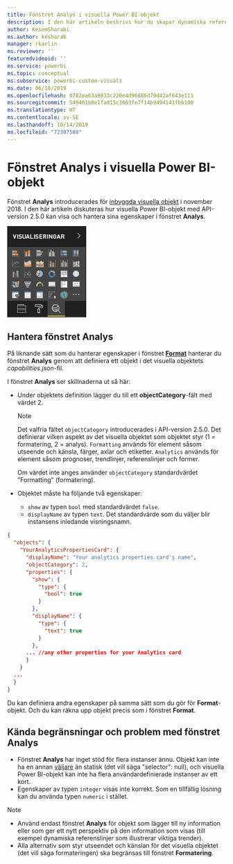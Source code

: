 ```yaml
---
title: Fönstret Analys i visuella Power BI-objekt
description: I den här artikeln beskrivs hur du skapar dynamiska referenslinjer i visuella Power BI-objekt.
author: KesemSharabi
ms.author: kesharab
manager: rkarlin
ms.reviewer: ''
featuredvideoid: ''
ms.service: powerbi
ms.topic: conceptual
ms.subservice: powerbi-custom-visuals
ms.date: 06/18/2019
ms.openlocfilehash: 0782ea63a9833c220e4d96886d79d42af643e111
ms.sourcegitcommit: 549401b0e1fad15c3603fe7f14b9494141fbb100
ms.translationtype: HT
ms.contentlocale: sv-SE
ms.lasthandoff: 10/14/2019
ms.locfileid: "72307588"
---
```

# <a name="the-analytics-pane-in-power-bi-visuals"></a>Fönstret Analys i visuella Power BI-objekt

Fönstret **Analys** introducerades för [inbyggda visuella objekt](https://docs.microsoft.com/power-bi/desktop-analytics-pane) i november 2018.
I den här artikeln diskuteras hur visuella Power BI-objekt med API-version 2.5.0 kan visa och hantera sina egenskaper i fönstret **Analys**.

![Fönstret Analys](./media/visualization-pane-analytics-tab.png)

## <a name="manage-the-analytics-pane"></a>Hantera fönstret Analys

På liknande sätt som du hanterar egenskaper i fönstret [**Format**](https://docs.microsoft.com/power-bi/developer/visuals/custom-visual-develop-tutorial-format-options) hanterar du fönstret **Analys** genom att definiera ett objekt i det visuella objektets *capabilities.json*-fil.

I fönstret **Analys** ser skillnaderna ut så här:

* Under objektets definition lägger du till ett **objectCategory**-fält med värdet 2.

    > [!NOTE]
    > Det valfria fältet `objectCategory` introducerades i API-version 2.5.0. Det definierar vilken aspekt av det visuella objektet som objektet styr (1 = formatering, 2 = analys). `Formatting` används för element såsom utseende och känsla, färger, axlar och etiketter. `Analytics` används för element såsom prognoser, trendlinjer, referenslinjer och former.
    >
    > Om värdet inte anges använder `objectCategory` standardvärdet ”Formatting” (formatering).

* Objektet måste ha följande två egenskaper:
    * `show` av typen `bool` med standardvärdet `false`.
    * `displayName` av typen `text`. Det standardvärde som du väljer blir instansens inledande visningsnamn.

```json
{
  "objects": {
    "YourAnalyticsPropertiesCard": {
      "displayName": "Your analytics properties card's name",
      "objectCategory": 2,
      "properties": {
        "show": {
          "type": {
            "bool": true
          }
        },
        "displayName": {
          "type": {
            "text": true
          }
        },
      ... //any other properties for your Analytics card
      }
    }
  ...
  }
}
```

Du kan definiera andra egenskaper på samma sätt som du gör för **Format**-objekt. Och du kan räkna upp objekt precis som i fönstret **Format**.

## <a name="known-limitations-and-issues-of-the-analytics-pane"></a>Kända begränsningar och problem med fönstret Analys

* Fönstret **Analys** har inget stöd för flera instanser ännu. Objekt kan inte ha en annan [väljare](https://microsoft.github.io/PowerBI-visuals/docs/concepts/objects-and-properties/#selector) än statisk (det vill säga "selector": null), och visuella Power BI-objekt kan inte ha flera användardefinierade instanser av ett kort.
* Egenskaper av typen `integer` visas inte korrekt. Som en tillfällig lösning kan du använda typen `numeric` i stället.

> [!NOTE]
> * Använd endast fönstret **Analys** för objekt som lägger till ny information eller som ger ett nytt perspektiv på den information som visas (till exempel dynamiska referenslinjer som illustrerar viktiga trender).
> * Alla alternativ som styr utseendet och känslan för det visuella objektet (det vill säga formateringen) ska begränsas till fönstret **Formatering**.
